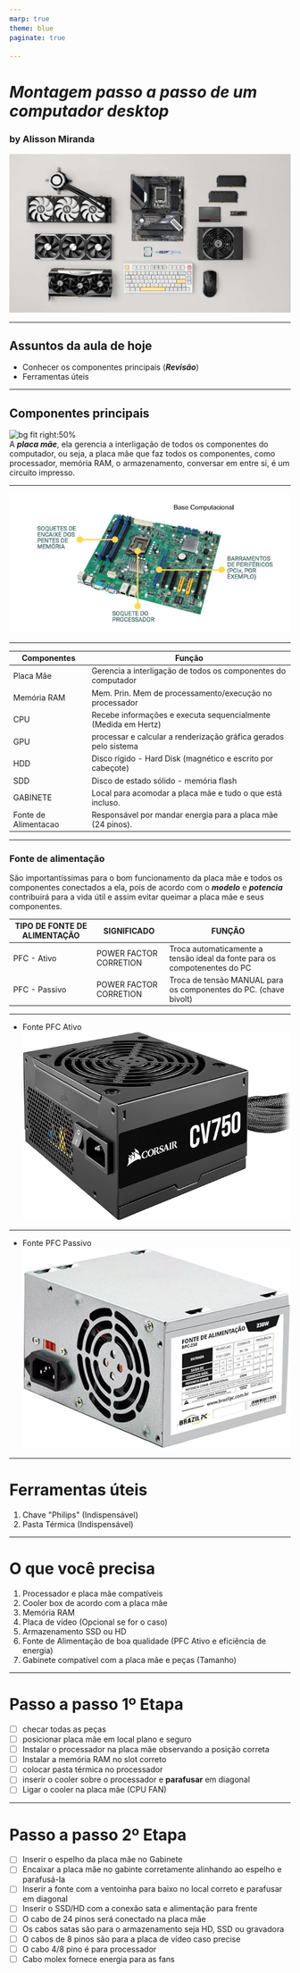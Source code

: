 ```yaml
---
marp: true
theme: blue
paginate: true

---
```

<!-- _class: invert -->
<!-- _paginate: false -->
# _Montagem passo a passo de um computador desktop_

### by Alisson Miranda

![bg left:50%](capa_componentes_1.jpg)

---
<!-- _class: topic -->
## Assuntos da aula de hoje

* Conhecer os componentes principais (**_Revisão_**)
* Ferramentas úteis

---

## Componentes principais

![bg fit right:50%](giphy.gif)  
A **_placa mãe_**, ela gerencia a interligação de todos os componentes do computador, ou seja, a placa mãe que faz todos os componentes, como processador, memória RAM, o armazenamento, conversar em entre si, é um circuito impresso.

---
![bg](placa.png)

---
| Componentes | Função                                                                  |
|-------------|-------------------------------------------------------------------------|
| Placa Mãe   | Gerencia a interligação de todos os componentes do computador           |
| Memória RAM | Mem. Prin. Mem de processamento/execução no processador                 |
| CPU         | Recebe informações e executa sequencialmente (Medida em Hertz)          |
| GPU         | processar e calcular a renderização gráfica gerados pelo sistema |
| HDD         | Disco rígido - Hard Disk (magnético e escrito por cabeçote)             |
| SDD         | Disco de estado sólido - memória flash                                  |
| GABINETE         | Local para acomodar a placa mãe e tudo o que está incluso.                                  |
| Fonte de Alimentacao         | Responsável por mandar energia para a placa mãe (24 pinos).                                  |
---

### Fonte de alimentação

São importantíssimas para o bom funcionamento da placa mãe e todos os componentes conectados a ela, pois de acordo com o **_modelo_** e **_potencia_** contribuirá para a vida útil e assim evitar queimar a placa mãe e seus componentes.

| TIPO DE FONTE DE ALIMENTAÇÃO | SIGNIFICADO            | FUNÇÃO                                                                    |
|------------------------------|------------------------|---------------------------------------------------------------------------|
| PFC - Ativo                  | POWER FACTOR CORRETION | Troca automaticamente a tensão ideal da fonte para os compotenentes do PC |
| PFC - Passivo                | POWER FACTOR CORRETION | Troca de tensão MANUAL para os componentes do PC. (chave bivolt)          |
---

* Fonte PFC Ativo
![bg fit right:60%](image.png)

---

* Fonte PFC Passivo
![bg fit right:60%](image-1.png)

---

# Ferramentas úteis

1. Chave "Philips" (Indispensável)
2. Pasta Térmica (Indispensável)

---

# O que você precisa

1. Processador e placa mãe compatíveis
2. Cooler box de acordo com a placa mãe
3. Memória RAM
4. Placa de vídeo (Opcional se for o caso)
5. Armazenamento SSD ou HD
6. Fonte de Alimentação de boa qualidade (PFC Ativo e eficiência de energia)
7. Gabinete compatível com a placa mãe e peças (Tamanho)

---

# Passo a passo 1º Etapa
- [ ] checar todas as peças
- [ ] posicionar placa mãe em local plano e seguro
- [ ] Instalar o processador na placa mãe observando a posição correta
- [ ] Instalar a memória RAM no slot correto
- [ ] colocar pasta térmica no processador
- [ ] inserir o cooler sobre o processador e **parafusar** em diagonal
- [ ] Ligar o cooler na placa mãe (CPU FAN)

---

# Passo a passo 2º Etapa
- [ ] Inserir o espelho da placa mãe no Gabinete
- [ ] Encaixar a placa mãe no gabinte corretamente alinhando ao espelho e parafusá-la
- [ ] Inserir a fonte com a ventoinha para baixo no local correto e parafusar em diagonal
- [ ] Inserir o SSD/HD com a conexão sata e alimentação para frente
- [ ] O cabo de 24 pinos será conectado na placa mãe
- [ ] Os cabos satas são para o armazenamento seja HD, SSD ou gravadora
- [ ] O cabos de 8 pinos são para a placa de vídeo caso precise
- [ ] O cabo 4/8 pino é para processador
- [ ] Cabo molex fornece energia para as fans